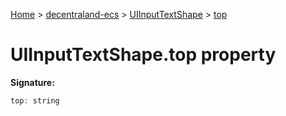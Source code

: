 [Home](./index) &gt; [decentraland-ecs](./decentraland-ecs.md) &gt; [UIInputTextShape](./decentraland-ecs.uiinputtextshape.md) &gt; [top](./decentraland-ecs.uiinputtextshape.top.md)

# UIInputTextShape.top property


**Signature:**
```javascript
top: string
```
